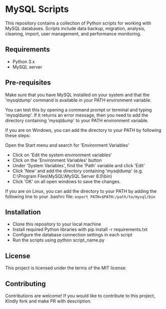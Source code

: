 # MySQL Scripts
This repository contains a collection of Python scripts for working with MySQL databases. Scripts include data backup, migration, analysis, cleaning, import, user management, and performance monitoring.

## Requirements
- Python 3.x
- MySQL server

## Pre-requisites
Make sure that you have MySQL installed on your system and that the 'mysqldump' command is available in your PATH environment variable.

You can test this by opening a command prompt or terminal and typing 'mysqldump'. If it returns an error message, then you need to add the directory containing 'mysqldump' to your PATH environment variable.

If you are on Windows, you can add the directory to your PATH by following these steps:

Open the Start menu and search for 'Environment Variables'
- Click on 'Edit the system environment variables'
- Click on the 'Environment Variables' button
- Under 'System Variables', find the 'Path' variable and click 'Edit'
- Click 'New' and add the directory containing 'mysqldump' (e.g. C:\Program Files\MySQL\MySQL Server 8.0\bin)
- Click 'OK' on all open windows to save the changes.

If you are on Linux, you can add the directory to your PATH by adding the following line to your .bashrc file:
    `export PATH=$PATH:/path/to/mysql/bin`

## Installation
- Clone this repository to your local machine
- Install required Python libraries with pip install -r requirements.txt
- Configure the database connection settings in each script
- Run the scripts using python script_name.py

## License
This project is licensed under the terms of the MIT license.

## Contributing
Contributions are welcome! If you would like to contribute to this project, KIndly fork and make PR with description.
